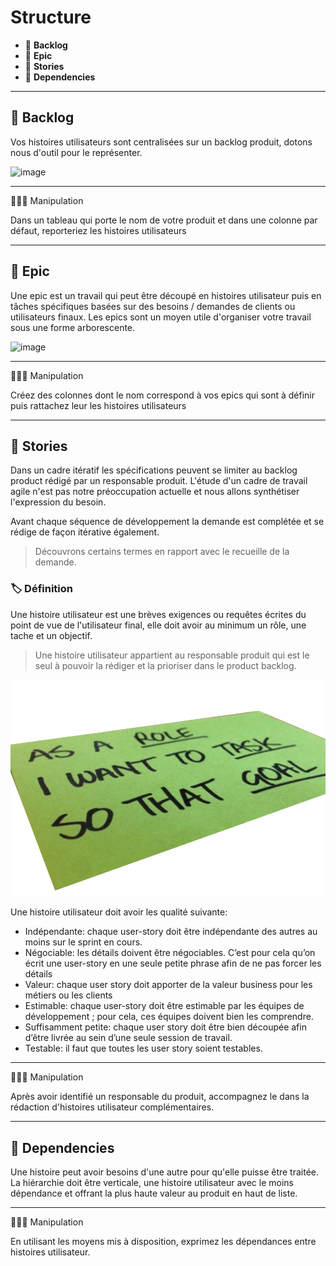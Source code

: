 # Structure

* 🔖 **Backlog**
* 🔖 **Epic**
* 🔖 **Stories**
* 🔖 **Dependencies**

___

## 📑 Backlog

Vos histoires utilisateurs sont centralisées sur un backlog produit, dotons nous d'outil pour le représenter.

![image](https://raw.githubusercontent.com/seeren-training/UI-UX/master/wiki/resources/trello.png)

___

👨🏻‍💻 Manipulation

Dans un tableau qui porte le nom de votre produit et dans une colonne par défaut, reporteriez les histoires utilisateurs

___

## 📑 Epic

Une epic  est un travail qui peut être découpé en histoires utilisateur puis en tâches spécifiques basées sur des besoins / demandes de clients ou utilisateurs finaux. Les epics sont un moyen utile d'organiser votre travail sous une forme arborescente.

![image](https://raw.githubusercontent.com/seeren-training/UI-UX/master/wiki/resources/product-backlog-structure.png)

___

👨🏻‍💻 Manipulation

Créez des colonnes dont le nom correspond à vos epics qui sont à définir puis rattachez leur les histoires utilisateurs

___

## 📑 Stories

Dans un cadre itératif les spécifications peuvent se limiter au backlog product rédigé par un responsable produit. L'étude d'un cadre de travail agile n'est pas notre préoccupation actuelle et nous allons synthétiser l'expression du besoin.

Avant chaque séquence de développement la demande est complétée et se rédige de façon itérative également.

> Découvrons certains termes en rapport avec le recueille de la demande.

### 🏷️ **Définition**

Une histoire utilisateur est une brèves exigences ou requêtes écrites du point de vue de l'utilisateur final,  elle doit avoir au minimum un rôle, une tache et un objectif. 

> Une histoire utilisateur appartient au responsable produit qui est le seul à pouvoir la rédiger et la prioriser dans le product backlog.

![image](https://raw.githubusercontent.com/seeren-training/Gestion-Agile/master/wiki/resources/03/07-User-Story.png)

Une histoire utilisateur doit avoir les qualité suivante:

* Indépendante: chaque user-story doit être indépendante des autres au moins sur le sprint en cours.
* Négociable: les détails doivent être négociables. C’est pour cela qu’on écrit une user-story en une seule petite phrase afin de ne pas forcer les détails
* Valeur: chaque user story doit apporter de la valeur business pour les métiers ou les clients
* Estimable: chaque user-story doit être estimable par les équipes de développement ; pour cela, ces équipes doivent bien les comprendre.
* Suffisamment petite: chaque user story doit être bien découpée afin d’être livrée au sein d’une seule session de travail.
* Testable: il faut que toutes les user story soient testables.

___

👨🏻‍💻 Manipulation

Après avoir identifié un responsable du produit, accompagnez le dans la rédaction d'histoires utilisateur complémentaires.

___

## 📑 Dependencies

Une histoire peut avoir besoins d'une autre pour qu'elle puisse être traitée. La hiérarchie doit être verticale, une histoire utilisateur avec le moins dépendance et offrant la plus haute valeur au produit en haut de liste.
___

👨🏻‍💻 Manipulation

En utilisant les moyens mis à disposition, exprimez les dépendances entre histoires utilisateur.